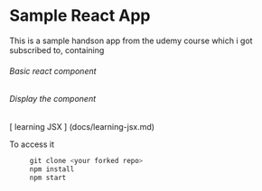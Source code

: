 # Sample React App

This is a sample handson app from the udemy course which i got subscribed to, containing
###### Basic react component
###### Display the component

[ learning JSX ] (docs/learning-jsx.md)

To access it
```javascript
     git clone <your forked repo>
     npm install
     npm start
```